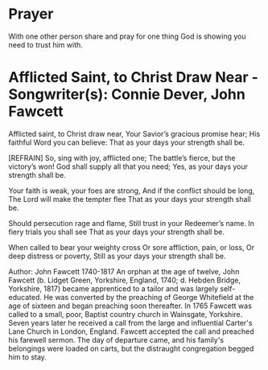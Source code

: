 Prayer
======
With one other person share and pray for one thing God is showing you need to trust him with.

Afflicted Saint, to Christ Draw Near - Songwriter(s): Connie Dever, John Fawcett
====================================
Afflicted saint, to Christ draw near,
Your Savior’s gracious promise hear;
His faithful Word you can believe:
That as your days your strength shall be.

[REFRAIN]
So, sing with joy, afflicted one;
The battle’s fierce, but the victory’s won!
God shall supply all that you need;
Yes, as your days your strength shall be.

Your faith is weak, your foes are strong,
And if the conflict should be long,
The Lord will make the tempter flee
That as your days your strength shall be.

Should persecution rage and flame,
Still trust in your Redeemer’s name.
In fiery trials you shall see
That as your days your strength shall be.

When called to bear your weighty cross
Or sore affliction, pain, or loss,
Or deep distress or poverty,
Still as your days your strength shall be.



Author: John Fawcett 1740-1817
An orphan at the age of twelve, John Fawcett (b. Lidget Green, Yorkshire, England, 1740; d. Hebden Bridge, Yorkshire, 1817) became apprenticed to a tailor and was largely self-educated. He was converted by the preaching of George Whitefield at the age of sixteen and began preaching soon thereafter. In 1765 Fawcett was called to a small, poor, Baptist country church in Wainsgate, Yorkshire. Seven years later he received a call from the large and influential Carter's Lane Church in London, England. Fawcett accepted the call and preached his farewell sermon. The day of departure came, and his family's belongings were loaded on carts, but the distraught congregation begged him to stay.

